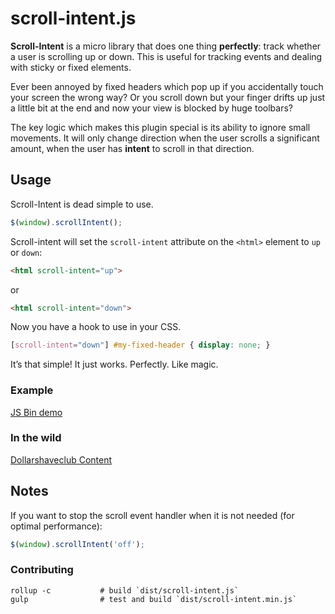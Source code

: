 # scroll-intent.js

__Scroll-Intent__ is a micro library that does one thing __perfectly__: track whether a user is scrolling up or down.
This is useful for tracking events and dealing with sticky or fixed elements.

Ever been annoyed by fixed headers which pop up if you accidentally touch your screen the wrong way?
Or you scroll down but your finger drifts up just a little bit at the end and now your view is blocked by huge toolbars?

The key logic which makes this plugin special is its ability to ignore small movements.
It will only change direction when the user scrolls a significant amount, when the user has __intent__ to scroll in that direction.

## Usage
Scroll-Intent is dead simple to use.

```javascript
$(window).scrollIntent();
```

Scroll-intent will set the `scroll-intent` attribute on the `<html>` element to `up` or `down`:

```html
<html scroll-intent="up">
```
or
```html
<html scroll-intent="down">
```

Now you have a hook to use in your CSS.

```css
[scroll-intent="down"] #my-fixed-header { display: none; }
```

It’s that simple! It just works. Perfectly. Like magic.

### Example
[JS Bin demo](http://jsbin.com/xoxiniwumi)

### In the wild
[Dollarshaveclub Content](http://content.dollarshaveclub.com)

## Notes

If you want to stop the scroll event handler when it is not needed (for optimal performance):
```javascript
$(window).scrollIntent('off');
```

### Contributing

```
rollup -c           # build `dist/scroll-intent.js`
gulp                # test and build `dist/scroll-intent.min.js`
```
